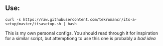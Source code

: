 Use:
----

```
curl -s https://raw.githubusercontent.com/tekromancr/its-a-setup/master/itsasetup.sh | bash
```

This is my own personal configs. You should read through it for inspiration for a similar script, but attemptiong to use this one is probably a *bad* *idea*
